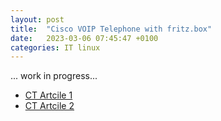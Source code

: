 ```yaml
---
layout: post
title:  "Cisco VOIP Telephone with fritz.box"
date:   2023-03-06 07:45:47 +0100
categories: IT linux  
---
```


... work in progress...

- [CT Artcile 1](/assets/files/ct.17.14.136-141.pdf)
- [CT Artcile 2](/assets/files/ct.17.18.156-158.pdf)